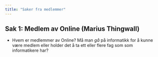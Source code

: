 ```yaml
---
title: "Saker fra medlemmer"
---
```


## Sak 1: Medlem av Online (Marius Thingwall)

* Hvem er medlemmer av Online? Må man _gå_ på informatikk for å kunne være
medlem eller holder det å ta ett eller flere fag som som informatikere har?